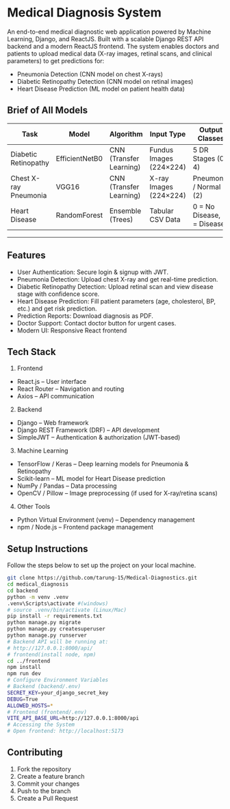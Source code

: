 # Medical Diagnosis System
An end-to-end medical diagnostic web application powered by Machine Learning, Django, and ReactJS. Built with a scalable Django REST API backend and a modern ReactJS frontend. The system enables doctors and patients to upload medical data (X-ray images, retinal scans, and clinical parameters) to get predictions for:
- Pneumonia Detection (CNN model on chest X-rays)
- Diabetic Retinopathy Detection (CNN model on retinal images)
- Heart Disease Prediction (ML model on patient health data)

##  Brief of All Models

| Task                   | Model          | Algorithm               | Input Type              | Output Classes              |
|------------------------|----------------|-------------------------|-------------------------|-----------------------------|
| Diabetic Retinopathy   | EfficientNetB0 | CNN (Transfer Learning) | Fundus Images (224×224) | 5 DR Stages (0–4)           | 
| Chest X-ray Pneumonia  | VGG16          | CNN (Transfer Learning) | X-ray Images (224×224)  | Pneumonia / Normal (2)      | 
| Heart Disease          | RandomForest   | Ensemble (Trees)        | Tabular CSV Data        | 0 = No Disease, 1 = Disease |

---

## Features
- User Authentication: Secure login & signup with JWT.
- Pneumonia Detection: Upload chest X-ray and get real-time prediction.
- Diabetic Retinopathy Detection: Upload retinal scan and view disease stage with confidence score.
- Heart Disease Prediction: Fill patient parameters (age, cholesterol, BP, etc.) and get risk prediction.
- Prediction Reports: Download diagnosis as PDF.
- Doctor Support: Contact doctor button for urgent cases.
- Modern UI: Responsive React frontend

## Tech Stack
1. Frontend
- React.js – User interface
- React Router – Navigation and routing
- Axios – API communication
  
2. Backend
- Django – Web framework
- Django REST Framework (DRF) – API development
- SimpleJWT – Authentication & authorization (JWT-based)
  
3. Machine Learning 
- TensorFlow / Keras – Deep learning models for Pneumonia & Retinopathy
- Scikit-learn – ML model for Heart Disease prediction
- NumPy / Pandas – Data processing
- OpenCV / Pillow – Image preprocessing (if used for X-ray/retina scans)

4. Other Tools
- Python Virtual Environment (venv) – Dependency management
- npm / Node.js – Frontend package management

##  Setup Instructions  
Follow the steps below to set up the project on your local machine.
```bash
git clone https://github.com/tarung-15/Medical-Diagnostics.git
cd medical_diagnosis
cd backend
python -m venv .venv
.venv\Scripts\activate #(windows)
# source .venv/bin/activate (Linux/Mac)
pip install -r requirements.txt
python manage.py migrate
python manage.py createsuperuser
python manage.py runserver
# Backend API will be running at:
# http://127.0.0.1:8000/api/
# frontend(install node, npm)
cd ../frontend
npm install
npm run dev
# Configure Environment Variables
# Backend (backend/.env)
SECRET_KEY=your_django_secret_key
DEBUG=True
ALLOWED_HOSTS=*
# Frontend (frontend/.env)
VITE_API_BASE_URL=http://127.0.0.1:8000/api
# Accessing the System
# Open frontend: http://localhost:5173
```
## Contributing
1. Fork the repository
2. Create a feature branch
3. Commit your changes
4. Push to the branch
5. Create a Pull Request
